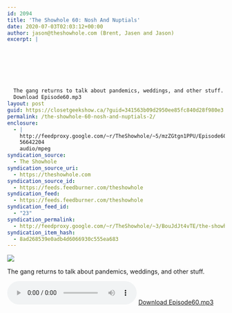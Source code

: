 ```yaml
---
id: 2094
title: 'The Showhole 60: Nosh And Nuptials'
date: 2020-07-03T02:03:12+00:00
author: jason@theshowhole.com (Brent, Jasen and Jason)
excerpt: |
  
  
  
  
  
  
  
  The gang returns to talk about pandemics, weddings, and other stuff.
  Download Episode60.mp3
layout: post
guid: https://closetgeekshow.ca/?guid=341563b09d2950ee85fc840d28f980e3
permalink: /the-showhole-60-nosh-and-nuptials-2/
enclosure:
  - |
    http://feedproxy.google.com/~r/TheShowhole/~5/mzZGtgn1PPU/Episode60.mp3
    56642204
    audio/mpeg
syndication_source:
  - The Showhole
syndication_source_uri:
  - https://theshowhole.com
syndication_source_id:
  - https://feeds.feedburner.com/theshowhole
syndication_feed:
  - https://feeds.feedburner.com/theshowhole
syndication_feed_id:
  - "23"
syndication_permalink:
  - http://feedproxy.google.com/~r/TheShowhole/~3/BouJdJt4vTE/the-showhole-60-nosh-and-nuptials
syndication_item_hash:
  - 8ad268539e0adb4d6066930c555ea683
---
```

<div class="posthaven-post-body">
  <div class="posthaven-gallery" id="posthaven_gallery[1593760]">
    <p class="posthaven-file posthaven-file-image posthaven-file-state-processed">
      <img class="posthaven-gallery-image" src="https://phaven-prod.s3.amazonaws.com/files/image_part/asset/2475664/TN87rKzSqBlLbXyLIytjSBQiG1M/medium_wedding.jpg" data-posthaven-state='processed'
data-medium-src='https://phaven-prod.s3.amazonaws.com/files/image_part/asset/2475664/TN87rKzSqBlLbXyLIytjSBQiG1M/medium_wedding.jpg'
data-medium-width='800'
data-medium-height='530'
data-large-src='https://phaven-prod.s3.amazonaws.com/files/image_part/asset/2475664/TN87rKzSqBlLbXyLIytjSBQiG1M/large_wedding.jpg'
data-large-width='1200'
data-large-height='795'
data-thumb-src='https://phaven-prod.s3.amazonaws.com/files/image_part/asset/2475664/TN87rKzSqBlLbXyLIytjSBQiG1M/thumb_wedding.jpg'
data-thumb-width='200'
data-thumb-height='200'
data-xlarge-src='https://phaven-prod.s3.amazonaws.com/files/image_part/asset/2475664/TN87rKzSqBlLbXyLIytjSBQiG1M/xlarge_wedding.jpg'
data-xlarge-width='1200'
data-xlarge-height='795'
data-orig-src='https://phaven-prod.s3.amazonaws.com/files/image_part/asset/2475664/TN87rKzSqBlLbXyLIytjSBQiG1M/wedding.jpg'
data-orig-width='1200'
data-orig-height='795'
data-posthaven-id='2475664' />
    </p></p>
  </div></p> 
  
  <p>
    The gang returns to talk about pandemics, weddings, and other stuff.
  </p>
  
  <p>
    <div class="posthaven-file posthaven-file-audio posthaven-file-state-processed" id="posthaven_audio_2475665" >
      <audio controls src="https://phaven-prod.s3.amazonaws.com/files/audio_part/asset/2475665/cFZsoYiVvyUonfo1sm0b-ONioBo/Episode60.mp3" type="audio/mpeg"></audio> <a class="posthaven-file-download" download href="https://phaven-prod.s3.amazonaws.com/files/audio_part/asset/2475665/cFZsoYiVvyUonfo1sm0b-ONioBo/Episode60.mp3">Download Episode60.mp3</a>
    </div>
  </p>
</div>